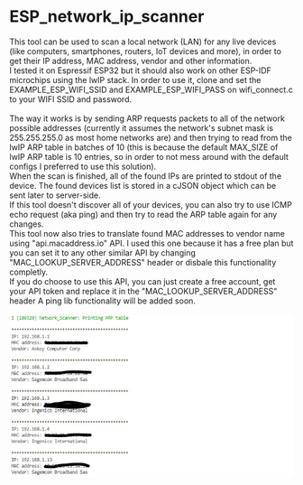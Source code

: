 # ESP_network_ip_scanner
This tool can be used to scan a local network (LAN) for any live devices (like computers, smartphones, routers, IoT devices and more), in order to get their IP address, MAC address, vendor and other information.\
I tested it on Espressif ESP32 but it should also work on other ESP-IDF microchips using the lwIP stack.
In order to use it, clone and set the EXAMPLE_ESP_WIFI_SSID and EXAMPLE_ESP_WIFI_PASS on wifi_connect.c to your WIFI SSID and password.\
\
The way it works is by sending ARP requests packets to all of the network possible addresses (currently it assumes the network's subnet mask is 255.255.255.0 as most home networks are) and then trying to read from the lwIP ARP table in batches of 10 (this is because the default MAX_SIZE of lwIP ARP table is 10 entries, so in order to not mess around with the default configs I preferred to use this solution).\
When the scan is finished, all of the found IPs are printed to stdout of the device. The found devices list is stored in a cJSON object which can be sent later to server-side.\
If this tool doesn't discover all of your devices, you can also try to use ICMP echo request (aka ping) and then try to read the ARP table again for any changes.\
This tool now also tries to translate found MAC addresses to vendor name using "api.macaddress.io" API. I used this one because it has a free plan but you can set it to any other similar API by changing "MAC_LOOKUP_SERVER_ADDRESS" header or disbale this functionality completly.\
If you do choose to use this API, you can just create a free account, get your API token and replace it in the "MAC_LOOKUP_SERVER_ADDRESS" header
A ping lib functionality will be added soon.\
\
![alt text](https://raw.githubusercontent.com/agentzex/ESP_network_ip_scanner/master/Capture.JPG)
